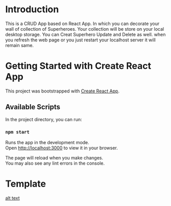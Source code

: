 # Introduction

This is a CRUD App based on React App. In which you can decorate your wall of collection of Superheroes.
Your collection will be store on your local desktop storage. You can Creat Superhero Update and Delete as well.
when you refresh the web page or you just restart your localhost server it will remain same.

# Getting Started with Create React App

This project was bootstrapped with [Create React App](https://github.com/facebook/create-react-app).

## Available Scripts

In the project directory, you can run:

### `npm start`

Runs the app in the development mode.\
Open [http://localhost:3000](http://localhost:3000) to view it in your browser.

The page will reload when you make changes.\
You may also see any lint errors in the console.

# Template
[alt text](https://github.com/Talhakhan-Developer/superheroes-app/blob/main/public/Superheroes.png?raw=true)

